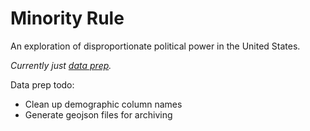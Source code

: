 # Minority Rule
An exploration of disproportionate political power in the United States.

*Currently just [data prep](/join.ipynb).*

Data prep todo:
- Clean up demographic column names
- Generate geojson files for archiving
